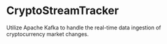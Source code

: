# CryptoStreamTracker
Utilize Apache Kafka to handle the real-time data ingestion of cryptocurrency market changes.
